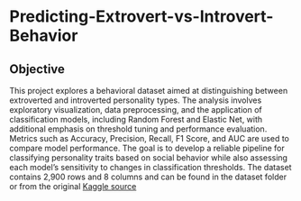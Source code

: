 # Predicting-Extrovert-vs-Introvert-Behavior

## Objective
This project explores a behavioral dataset aimed at distinguishing between extroverted and introverted personality types. The analysis involves exploratory visualization, data preprocessing, and the application of classification models, including Random Forest and Elastic Net, with additional emphasis on threshold tuning and performance evaluation. Metrics such as Accuracy, Precision, Recall, F1 Score, and AUC are used to compare model performance. The goal is to develop a reliable pipeline for classifying personality traits based on social behavior while also assessing each model’s sensitivity to changes in classification thresholds. 
  The dataset contains 2,900 rows and 8 columns and can be found in the dataset folder or from the original [Kaggle source](https://www.kaggle.com/datasets/rakeshkapilavai/extrovert-vs-introvert-behavior-data/data)
